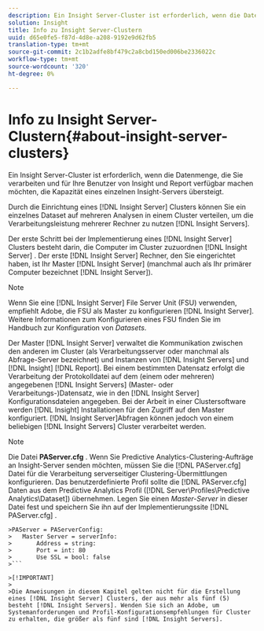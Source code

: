 ```yaml
---
description: Ein Insight Server-Cluster ist erforderlich, wenn die Datenmenge, die Sie verarbeiten und für Ihre Benutzer von Insight und Report verfügbar machen möchten, die Kapazität eines einzelnen Insight-Servers übersteigt.
solution: Insight
title: Info zu Insight Server-Clustern
uuid: d65e0fe5-f87d-4d8e-a208-9192e9d62fb5
translation-type: tm+mt
source-git-commit: 2c1b2adfe8bf479c2a8cbd150ed006be2336022c
workflow-type: tm+mt
source-wordcount: '320'
ht-degree: 0%

---
```



# Info zu Insight Server-Clustern{#about-insight-server-clusters}

Ein Insight Server-Cluster ist erforderlich, wenn die Datenmenge, die Sie verarbeiten und für Ihre Benutzer von Insight und Report verfügbar machen möchten, die Kapazität eines einzelnen Insight-Servers übersteigt.

Durch die Einrichtung eines [!DNL Insight Server] Clusters können Sie ein einzelnes Dataset auf mehreren Analysen in einem Cluster verteilen, um die Verarbeitungsleistung mehrerer Rechner zu nutzen [!DNL Insight Servers].

Der erste Schritt bei der Implementierung eines [!DNL Insight Server] Clusters besteht darin, die Computer im Cluster zuzuordnen [!DNL Insight Server] . Der erste [!DNL Insight Server] Rechner, den Sie eingerichtet haben, ist Ihr Master [!DNL Insight Server] (manchmal auch als Ihr primärer Computer bezeichnet [!DNL Insight Server]).

>[!NOTE]
>
>Wenn Sie eine [!DNL Insight Server] File Server Unit (FSU) verwenden, empfiehlt Adobe, die FSU als Master zu konfigurieren [!DNL Insight Server]. Weitere Informationen zum Konfigurieren eines FSU finden Sie im Handbuch zur Konfiguration von *Datasets*.

Der Master [!DNL Insight Server] verwaltet die Kommunikation zwischen den anderen im Cluster (als Verarbeitungsserver oder manchmal als Abfrage-Server bezeichnet) und Instanzen von [!DNL Insight Servers] und [!DNL Insight] [!DNL Report]. Bei einem bestimmten Datensatz erfolgt die Verarbeitung der Protokolldatei auf dem (einem oder mehreren) angegebenen [!DNL Insight Servers] (Master- oder Verarbeitungs-)Datensatz, wie in den [!DNL Insight Server] Konfigurationsdateien angegeben. Bei der Arbeit in einer Clustersoftware werden [!DNL Insight] Installationen für den Zugriff auf den Master konfiguriert. [!DNL Insight Server]Abfragen können jedoch von einem beliebigen [!DNL Insight Servers] Cluster verarbeitet werden.

>[!NOTE]
>
>Die Datei **PAServer.cfg** . Wenn Sie Predictive Analytics-Clustering-Aufträge an Insight-Server senden möchten, müssen Sie die [!DNL PAServer.cfg] Datei für die Verarbeitung serverseitiger Clustering-Übermittlungen konfigurieren. Das benutzerdefinierte Profil sollte die [!DNL PAServer.cfg] Daten aus dem Predictive Analytics Profil ([!DNL Server\Profiles\Predictive Analytics\Dataset]) übernehmen. Legen Sie einen *Master-Server* in dieser Datei fest und speichern Sie ihn auf der Implementierungssite [!DNL PAServer.cfg] .
>
>
```
>PAServer = PAServerConfig: 
>   Master Server = serverInfo: 
>       Address = string: 
>       Port = int: 80
>       Use SSL = bool: false
>```

>[!IMPORTANT]
>
>Die Anweisungen in diesem Kapitel gelten nicht für die Erstellung eines [!DNL Insight Server] Clusters, der aus mehr als fünf (5) besteht [!DNL Insight Servers]. Wenden Sie sich an Adobe, um Systemanforderungen und Profil-Konfigurationsempfehlungen für Cluster zu erhalten, die größer als fünf sind [!DNL Insight Servers].
